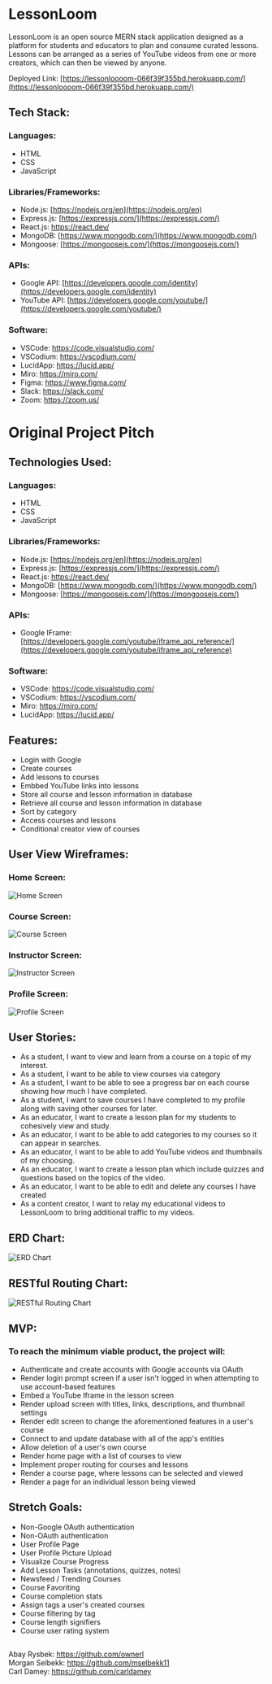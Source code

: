 # LessonLoom

LessonLoom is an open source MERN stack application designed as a platform for students and educators to plan and consume curated lessons. Lessons can be arranged as a series of YouTube videos from one or more creators, which can then be viewed by anyone.

Deployed Link: [https://lessonloooom-066f39f355bd.herokuapp.com/](https://lessonloooom-066f39f355bd.herokuapp.com/)

## Tech Stack:
### Languages:
- HTML
- CSS
- JavaScript
### Libraries/Frameworks:
- Node.js: [https://nodejs.org/en](https://nodejs.org/en)
- Express.js: [https://expressjs.com/](https://expressjs.com/)
- React.js: https://react.dev/
- MongoDB: [https://www.mongodb.com/](https://www.mongodb.com/)
- Mongoose: [https://mongoosejs.com/](https://mongoosejs.com/)
### APIs:
- Google API: [https://developers.google.com/identity](https://developers.google.com/identity)
- YouTube API: [https://developers.google.com/youtube/](https://developers.google.com/youtube/)
### Software:
- VSCode: https://code.visualstudio.com/
- VSCodium: https://vscodium.com/
- LucidApp: https://lucid.app/
- Miro: https://miro.com/
- Figma: https://www.figma.com/
- Slack: https://slack.com/
- Zoom: https://zoom.us/
# Original Project Pitch 

## Technologies Used:
### Languages:
- HTML
- CSS
- JavaScript
### Libraries/Frameworks:
- Node.js: [https://nodejs.org/en](https://nodejs.org/en)
- Express.js: [https://expressjs.com/](https://expressjs.com/)
- React.js: https://react.dev/
- MongoDB: [https://www.mongodb.com/](https://www.mongodb.com/)
- Mongoose: [https://mongoosejs.com/](https://mongoosejs.com/)
### APIs:
- Google IFrame: [https://developers.google.com/youtube/iframe_api_reference/](https://developers.google.com/youtube/iframe_api_reference)
### Software:
- VSCode: https://code.visualstudio.com/
- VSCodium: https://vscodium.com/
- Miro: https://miro.com/
- LucidApp: https://lucid.app/

## Features:
- Login with Google
- Create courses
- Add lessons to courses
- Embbed YouTube links into lessons
- Store all course and lesson information in database
- Retrieve all course and lesson information in database
- Sort by category
- Access courses and lessons
- Conditional creator view of courses

## User View Wireframes:
### Home Screen:
![Home Screen](./public/lessonloomwireframehomescreen.png)
### Course Screen:
![Course Screen](./public/lessonloomwireframecoursescreen.png)
### Instructor Screen:
![Instructor Screen](./public/lessonloomwireframeinstructorscreen.png)
### Profile Screen:
![Profile Screen](./public/lessonloomwireframeprofilescreen.png)

## User Stories:
- As a student, I want to view and learn from a course on a topic of my interest.
- As a student, I want to be able to view courses via category
- As a student, I want to be able to see a progress bar on each course showing how much I have completed.
- As a student, I want to save courses I have completed to my profile along with saving other courses for later.
- As an educator, I want to create a lesson plan for my students to cohesively view and study.
- As an educator, I want to be able to add categories to my courses so it can appear in searches.
- As an educator, I want to be able to add YouTube videos and thumbnails of my choosing.
- As an educator, I want to create a lesson plan which include quizzes and questions based on the topics of the video.
- As an educator, I want to be able to edit and delete any courses I have created
- As a content creator, I want to relay my educational videos to LessonLoom to bring additional traffic to my videos.

## ERD Chart:
![ERD Chart](./public/lessonloomerd.png)
## RESTful Routing Chart:
![RESTful Routing Chart](./public/lessonloomrestfulrouting.png)

## MVP:
### To reach the minimum viable product, the project will:
- Authenticate and create accounts with Google accounts via OAuth
- Render login prompt screen if a user isn't logged in when attempting to use account-based features
- Embed a YouTube Iframe in the lesson screen
- Render upload screen with titles, links, descriptions, and thumbnail settings
- Render edit screen to change the aforementioned features in a user's course
- Connect to and update database with all of the app's entities
- Allow deletion of a user's own course
- Render home page with a list of courses to view
- Implement proper routing for courses and lessons
- Render a course page, where lessons can be selected and viewed
- Render a page for an individual lesson being viewed


## Stretch Goals:
- Non-Google OAuth authentication
- Non-OAuth authentication
- User Profile Page
- User Profile Picture Upload
- Visualize Course Progress
- Add Lesson Tasks (annotations, quizzes, notes)
- Newsfeed / Trending Courses
- Course Favoriting
- Course completion stats
- Assign tags a user's created courses
- Course filtering by tag
- Course length signifiers
- Course user rating system 
##
Abay Rysbek: https://github.com/ownerl \
Morgan Selbekk: https://github.com/mselbekk11 \
Carl Damey: https://github.com/carldamey
